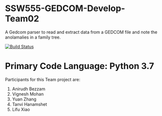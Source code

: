 # SSW555-GEDCOM-Develop-Team02

A Gedcom parser to read and extract data from a GEDCOM file and note the anolamalies in a family tree.

[![Build Status](https://travis-ci.org/Kybeth/SSW555-GEDCOM-Develop-Team02.svg?branch=master)](https://travis-ci.org/Kybeth/SSW555-GEDCOM-Develop-Team02)

# Primary Code Language: Python 3.7 

Participants for this Team project are:
1. Anirudh Bezzam
2. Vignesh Mohan
3. Yuan Zhang
4. Tanvi Hanamshet 
5. Lifu Xiao
